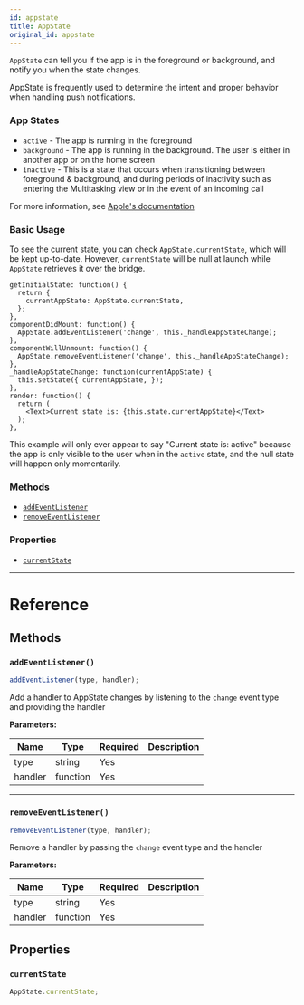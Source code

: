 ```yaml
---
id: appstate
title: AppState
original_id: appstate
---
```


`AppState` can tell you if the app is in the foreground or background, and notify you when the state changes.

AppState is frequently used to determine the intent and proper behavior when handling push notifications.

### App States

- `active` - The app is running in the foreground
- `background` - The app is running in the background. The user is either in another app or on the home screen
- `inactive` - This is a state that occurs when transitioning between foreground & background, and during periods of inactivity such as entering the Multitasking view or in the event of an incoming call

For more information, see [Apple's documentation](https://developer.apple.com/library/ios/documentation/iPhone/Conceptual/iPhoneOSProgrammingGuide/TheAppLifeCycle/TheAppLifeCycle.html)

### Basic Usage

To see the current state, you can check `AppState.currentState`, which will be kept up-to-date. However, `currentState` will be null at launch while `AppState` retrieves it over the bridge.

```
getInitialState: function() {
  return {
    currentAppState: AppState.currentState,
  };
},
componentDidMount: function() {
  AppState.addEventListener('change', this._handleAppStateChange);
},
componentWillUnmount: function() {
  AppState.removeEventListener('change', this._handleAppStateChange);
},
_handleAppStateChange: function(currentAppState) {
  this.setState({ currentAppState, });
},
render: function() {
  return (
    <Text>Current state is: {this.state.currentAppState}</Text>
  );
},
```

This example will only ever appear to say "Current state is: active" because the app is only visible to the user when in the `active` state, and the null state will happen only momentarily.

### Methods

- [`addEventListener`](appstate.md#addeventlistener)
- [`removeEventListener`](appstate.md#removeeventlistener)

### Properties

- [`currentState`](appstate.md#currentstate)

---

# Reference

## Methods

### `addEventListener()`

```jsx
addEventListener(type, handler);
```

Add a handler to AppState changes by listening to the `change` event type and providing the handler

**Parameters:**

| Name    | Type     | Required | Description |
| ------- | -------- | -------- | ----------- |
| type    | string   | Yes      |             |
| handler | function | Yes      |             |

<!-- TODO: now that AppState is a subclass of NativeEventEmitter, we could deprecate `addEventListener` and `removeEventListener` and use `addListener` and `listener.remove()` directly. That will be a breaking change though, as both the method and event names are different (addListener events are currently required to be globally unique). -->

---

### `removeEventListener()`

```jsx
removeEventListener(type, handler);
```

Remove a handler by passing the `change` event type and the handler

**Parameters:**

| Name    | Type     | Required | Description |
| ------- | -------- | -------- | ----------- |
| type    | string   | Yes      |             |
| handler | function | Yes      |             |

## Properties

### `currentState`

```jsx
AppState.currentState;
```
